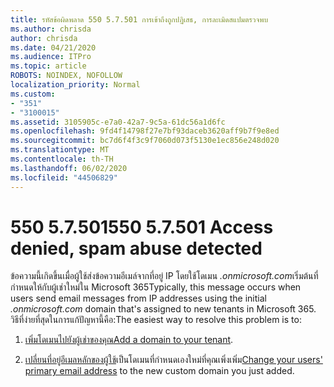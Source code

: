 ```yaml
---
title: รหัสข้อผิดพลาด 550 5.7.501 การเข้าถึงถูกปฏิเสธ, การละเมิดสแปมตรวจพบ
ms.author: chrisda
author: chrisda
ms.date: 04/21/2020
ms.audience: ITPro
ms.topic: article
ROBOTS: NOINDEX, NOFOLLOW
localization_priority: Normal
ms.custom:
- "351"
- "3100015"
ms.assetid: 3105905c-e7a0-42a7-9c5a-61dc56a1d6fc
ms.openlocfilehash: 9fd4f14798f27e7bf93daceb3620aff9b7f9e8ed
ms.sourcegitcommit: bc7d6f4f3c9f7060d073f5130e1ec856e248d020
ms.translationtype: MT
ms.contentlocale: th-TH
ms.lasthandoff: 06/02/2020
ms.locfileid: "44506829"
---
```

# <a name="550-57501-access-denied-spam-abuse-detected"></a><span data-ttu-id="6c1bc-102">550 5.7.501</span><span class="sxs-lookup"><span data-stu-id="6c1bc-102">550 5.7.501 Access denied, spam abuse detected</span></span>

<span data-ttu-id="6c1bc-103">ข้อความนี้เกิดขึ้นเมื่อผู้ใช้ส่งข้อความอีเมล์จากที่อยู่ IP โดยใช้โดเมน *.onmicrosoft.com*เริ่มต้นที่กําหนดให้กับผู้เช่าใหม่ใน Microsoft 365</span><span class="sxs-lookup"><span data-stu-id="6c1bc-103">Typically, this message occurs when users send email messages from IP addresses using the initial *.onmicrosoft.com* domain that's assigned to new tenants in Microsoft 365.</span></span> <span data-ttu-id="6c1bc-104">วิธีที่ง่ายที่สุดในการแก้ปัญหานี้คือ:</span><span class="sxs-lookup"><span data-stu-id="6c1bc-104">The easiest way to resolve this problem is to:</span></span>

1. <span data-ttu-id="6c1bc-105">[เพิ่มโดเมนไปยังผู้เช่าของคุณ](https://docs.microsoft.com/microsoft-365/admin/setup/add-domain)</span><span class="sxs-lookup"><span data-stu-id="6c1bc-105">[Add a domain to your tenant](https://docs.microsoft.com/microsoft-365/admin/setup/add-domain).</span></span>

2. <span data-ttu-id="6c1bc-106">[เปลี่ยนที่อยู่อีเมลหลักของผู้ใช้](https://docs.microsoft.com/microsoft-365/admin/add-users/change-a-user-name-and-email-address)เป็นโดเมนที่กําหนดเองใหม่ที่คุณเพิ่งเพิ่ม</span><span class="sxs-lookup"><span data-stu-id="6c1bc-106">[Change your users' primary email address](https://docs.microsoft.com/microsoft-365/admin/add-users/change-a-user-name-and-email-address) to the new custom domain you just added.</span></span>
